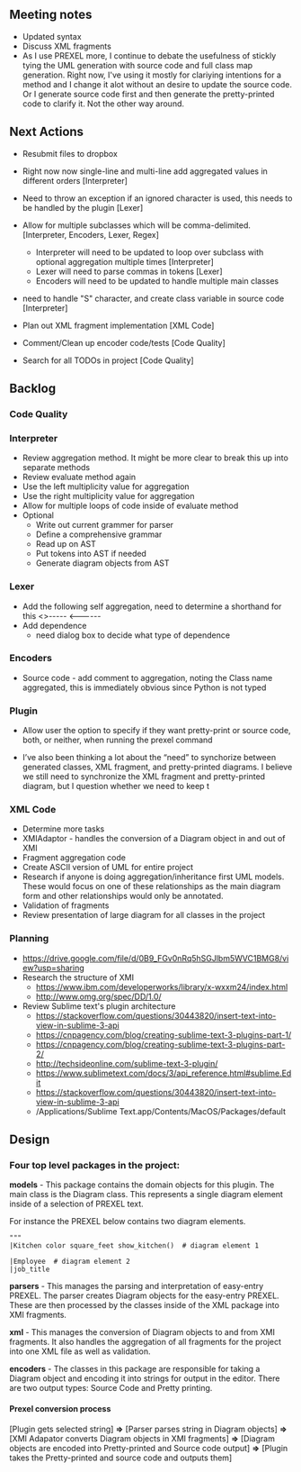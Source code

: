 ## Meeting notes

* Updated syntax
* Discuss XML fragments
* As I use PREXEL more, I continue to debate the usefulness of stickly tying the UML generation with
source code and full class map generation. Right now, I've using it mostly for clariying intentions for a
method and I change it alot without an desire to update the source code. Or I generate source code first and then generate the pretty-printed code to clarify it. Not the other way around.

## Next Actions

* Resubmit files to dropbox
* Right now now single-line and multi-line add aggregated values in different orders [Interpreter]
* Need to throw an exception if an ignored character is used, this needs to be handled by the plugin [Lexer]
* Allow for multiple subclasses which will be comma-delimited. [Interpreter, Encoders, Lexer, Regex]
    * Interpreter will need to be updated to loop over subclass with optional aggregation multiple times [Interpreter]
    * Lexer will need to parse commas in tokens [Lexer]
    * Encoders will need to be updated to handle multiple main classes
* need to handle "S" character, and create class variable in source code [Interpreter]
* Plan out XML fragment implementation [XML Code]

* Comment/Clean up encoder code/tests [Code Quality]
* Search for all TODOs in project [Code Quality]

## Backlog

### Code Quality

### Interpreter

* Review aggregation method. It might be more clear to break this up into 
separate methods
* Review evaluate method again
* Use the left multiplicity value for aggregation
* Use the right multiplicity value for aggregation
* Allow for multiple loops of code inside of evaluate method
* Optional
    * Write out current grammer for parser
    * Define a comprehensive grammar
    * Read up on AST
    * Put tokens into AST if needed
    * Generate diagram objects from AST

### Lexer

* Add the following self aggregation, need to determine a shorthand for this
    <>-----
    <------
* Add dependence
    * need dialog box to decide what type of dependence

### Encoders

* Source code - add comment to aggregation, noting the Class name aggregated,
this is immediately obvious since Python is not typed
    
### Plugin

* Allow user the option to specify if they want pretty-print or source code, 
both, or neither, when running the prexel command

* I’ve also been thinking a lot about the “need” to synchorize between 
generated classes, XML fragment, and pretty-printed diagrams. 
I believe we still need to synchronize the XML fragment and pretty-printed 
diagram, but I question whether we need to keep t

### XML Code

* Determine more tasks 
* XMIAdaptor - handles the conversion of a Diagram object in and out of XMI
* Fragment aggregation code
* Create ASCII version of UML for entire project
* Research if anyone is doing aggregation/inheritance first UML models. These would focus on 
one of these relationships as the main diagram form and other relationships would only be annotated.
* Validation of fragments
* Review presentation of large diagram for all classes in the project 

### Planning

* https://drive.google.com/file/d/0B9_FGv0nRq5hSGJlbm5WVC1BMG8/view?usp=sharing
* Research the structure of XMI
    * https://www.ibm.com/developerworks/library/x-wxxm24/index.html
    * http://www.omg.org/spec/DD/1.0/
* Review Sublime text's plugin architecture
    * https://stackoverflow.com/questions/30443820/insert-text-into-view-in-sublime-3-api
    * https://cnpagency.com/blog/creating-sublime-text-3-plugins-part-1/
    * https://cnpagency.com/blog/creating-sublime-text-3-plugins-part-2/
    * http://techsideonline.com/sublime-text-3-plugin/
    * https://www.sublimetext.com/docs/3/api_reference.html#sublime.Edit
    * https://stackoverflow.com/questions/30443820/insert-text-into-view-in-sublime-3-api
    * /Applications/Sublime Text.app/Contents/MacOS/Packages/default

## Design

### Four top level packages in the project:

**models** - This package contains the domain objects for this plugin. The main class
is the Diagram class. This represents a single diagram element inside of a selection of PREXEL
text. 

For instance the PREXEL below contains two diagram elements.

    """
    |Kitchen color square_feet show_kitchen()  # diagram element 1
    
    |Employee  # diagram element 2
    |job_title
    
**parsers** - This manages the parsing and interpretation of easy-entry PREXEL. 
The parser creates Diagram objects for the easy-entry PREXEL. These are then processed
by the classes inside of the XML package into XMI fragments.

**xml** - This manages the conversion of Diagram objects to and from XMI fragments.
It also handles the aggregation of all fragments for the project into one XML file as well
as validation.

**encoders** - The classes in this package are responsible for taking a Diagram object
and encoding it into strings for output in the editor. There are two output types:
Source Code and Pretty printing.

#### Prexel conversion process

[Plugin gets selected string] **=>** [Parser parses string in Diagram objects] **=>** [XMI Adapator converts
Diagram objects in XMI fragments] **=>** [Diagram objects are encoded into Pretty-printed and Source code
output] **=>** [Plugin takes the Pretty-printed and source code and outputs them]
